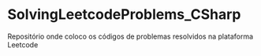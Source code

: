 # SolvingLeetcodeProblems_CSharp
 Repositório onde coloco os códigos de problemas resolvidos na plataforma Leetcode
